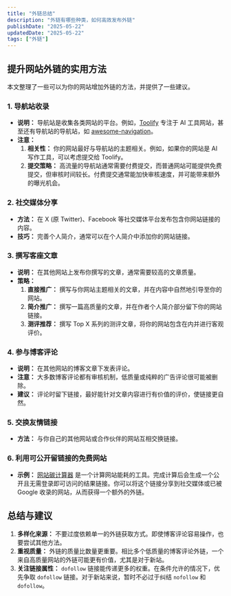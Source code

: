 ```yaml
---
title: "外链总结"
description: "外链有哪些种类，如何高效发布外链"
publishDate: "2025-05-22"
updatedDate: "2025-05-22"
tags: ["外链"]
---
```


## 提升网站外链的实用方法

本文整理了一些可以为你的网站增加外链的方法，并提供了一些建议。

### 1. 导航站收录

* **说明：** 导航站是收集各类网站的平台。例如，[Toolify](http://toolify.com/) 专注于 AI 工具网站，甚至还有导航站的导航站，如 [awesome-navigation](https://github.com/eryajf/awesome-navigation?tab=readme-ov-file)。
* **注意：**
    1.  **相关性：** 你的网站最好与导航站的主题相关。例如，如果你的网站是 AI 写作工具，可以考虑提交给 Toolify。
    2.  **提交策略：** 高流量的导航站通常需要付费提交，而普通网站可能提供免费提交，但审核时间较长。付费提交通常能加快审核速度，并可能带来额外的曝光机会。

### 2. 社交媒体分享

* **方法：** 在 X (原 Twitter)、Facebook 等社交媒体平台发布包含你网站链接的内容。
* **技巧：** 完善个人简介，通常可以在个人简介中添加你的网站链接。

### 3. 撰写客座文章

* **说明：** 在其他网站上发布你撰写的文章，通常需要较高的文章质量。
* **策略：**
    1.  **直接推广：** 撰写与你网站主题相关的文章，并在内容中自然地引导至你的网站。
    2.  **简介推广：** 撰写一篇高质量的文章，并在作者个人简介部分留下你的网站链接。
    3.  **测评推荐：** 撰写 Top X 系列的测评文章，将你的网站包含在内并进行客观评价。

### 4. 参与博客评论

* **说明：** 在其他网站的博客文章下发表评论。
* **注意：** 大多数博客评论都有审核机制，低质量或纯粹的广告评论很可能被删除。
* **建议：** 评论时留下链接，最好能针对文章内容进行有价值的评价，使链接更自然。

### 5. 交换友情链接

* **方法：** 与你自己的其他网站或合作伙伴的网站互相交换链接。

### 6. 利用可公开留链接的免费网站

* **示例：** [网站碳计算器](https://www.websitecarbon.com/) 是一个计算网站能耗的工具。完成计算后会生成一个公开且无需登录即可访问的结果链接。你可以将这个链接分享到社交媒体或已被 Google 收录的网站，从而获得一个额外的外链。

## 总结与建议

1.  **多样化来源：** 不要过度依赖单一的外链获取方式。即使博客评论容易操作，也要尝试其他方法。
2.  **重视质量：** 外链的质量比数量更重要。相比多个低质量的博客评论外链，一个来自高质量网站的外链可能更有价值，尤其是对于新站。
3.  **关注链接属性：** `dofollow` 链接能传递更多的权重。在条件允许的情况下，优先争取 `dofollow` 链接。对于新站来说，暂时不必过于纠结 `nofollow` 和 `dofollow`。
